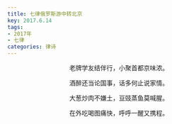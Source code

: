 ```yaml
---
title: 七律俄罗斯游中转北京
key: 2017.6.14
tags: 
- 2017年 
- 七律
categories: 律诗
---
```


<p align="center">老牌学友结伴行，小聚首都京味浓。
</p>
<p align="center">酒醉还当论国事，话多何止说家情。
</p>
<p align="center">大葱炒肉不嫌土，豆豉蒸鱼莫喊腥。
</p>
<p align="center">在外吃喝图痛快，呼呼一醒又携程。
</p>
